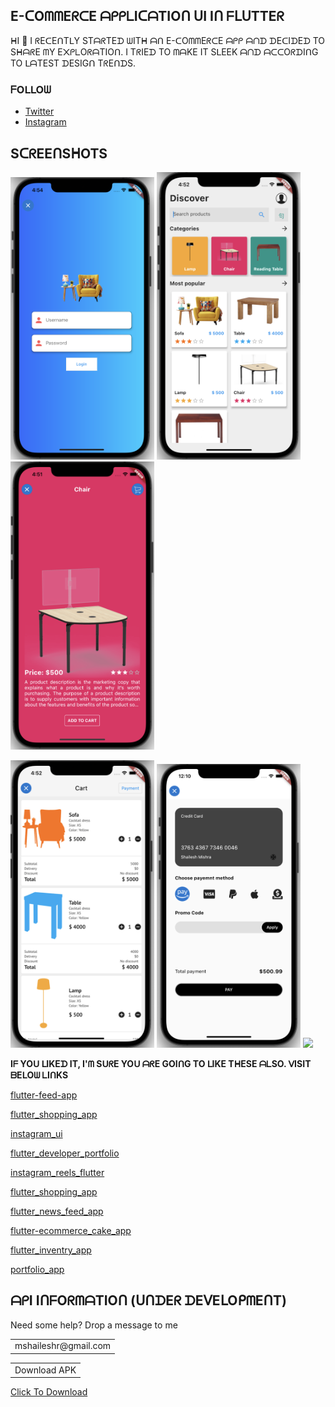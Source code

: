 ## E-ᑕOᗰᗰEᖇᑕE ᗩᑭᑭᒪIᑕᗩTIOᑎ ᑌI Iᑎ ᖴᒪᑌTTEᖇ

ᕼI 👋 I ᖇEᑕEᑎTᒪY STᗩᖇTEᗪ ᗯITᕼ ᗩᑎ E-ᑕOᗰᗰEᖇᑕE ᗩᑭᑭ ᗩᑎᗪ ᗪEᑕIᗪEᗪ TO SᕼᗩᖇE ᗰY E᙭ᑭᒪOᖇᗩTIOᑎ. I TᖇIEᗪ TO ᗰᗩKE IT SᒪEEK ᗩᑎᗪ ᗩᑕᑕOᖇᗪIᑎG TO ᒪᗩTEST ᗪESIGᑎ TᖇEᑎᗪS.

### ᖴOᒪᒪOᗯ 

- [Twitter](https://www.twitter.com/ishaileshmisra)  
- [Instagram](https://www.instagram.com/ishaileshmishra)

## SᑕᖇEEᑎSᕼOTS

<img src="assets/srcn/one.png" width=230> <img src="assets/srcn/two.png" width=230> <img src="assets/srcn/three.png" width=230>  

<img src="assets/srcn/four.png" width=230> <img src="assets/srcn/five.png" width=230> <img src="assets/srcn/six.png" width=230>



<b>Iᖴ YOᑌ ᒪIKEᗪ IT, I'ᗰ SᑌᖇE YOᑌ ᗩᖇE GOIᑎG TO ᒪIKE TᕼESE ᗩᒪSO. ᐯISIT ᗷEᒪOᗯ ᒪIᑎKS</b>


[flutter-feed-app](https://github.com/ishaileshmishra/flutter-feed-app)

[flutter_shopping_app](https://github.com/ishaileshmishra/flutter_shopping_app)

[instagram_ui](https://github.com/ishaileshmishra/instagram_ui)

[flutter_developer_portfolio](https://github.com/ishaileshmishra/flutter_developer_portfolio)

[instagram_reels_flutter](https://github.com/ishaileshmishra/instagram_reels_flutter)

[flutter_shopping_app](https://github.com/ishaileshmishra/flutter_shopping_app)

[flutter_news_feed_app](https://github.com/ishaileshmishra/flutter-news-feed-app)

[flutter-ecommerce_cake_app](https://github.com/ishaileshmishra/flutter-ecommerce-cake-app)
    
[flutter_inventry_app](https://github.com/ishaileshmishra/flutter-inventry-app)

[portfolio_app](https://github.com/ishaileshmishra/portfolio-app)


## ᗩᑭI IᑎᖴOᖇᗰᗩTIOᑎ (ᑌᑎᗪEᖇ ᗪEᐯEᒪOᑭᗰEᑎT)

Need some help? Drop a message to me
<table>
    <tr>
        <td>mshaileshr@gmail.com</td>
    </tr>
</table>

<table>
    <tr>
        <td>Download APK</td>
    </tr>
</table>

[Click To Download](https://github.com/ishaileshmishra/jin_ecomm/blob/master/assets/apk/app-release.apk?raw=true)
